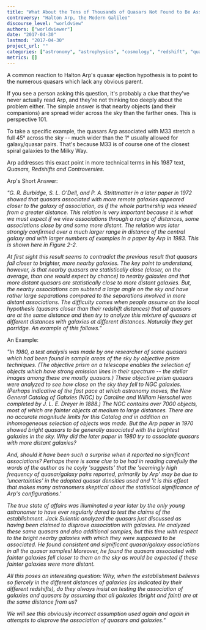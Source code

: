 ```yaml
---
title: "What About the Tens of Thousands of Quasars Not Found to Be Associated with Any Galaxies?"
controversy: "Halton Arp, the Modern Galileo"
discourse_level: "worldview"
authors: ["worldviewer"]
date: "2017-04-30"
lastmod: "2017-04-30"
project_url: ""
categories: ["astronomy", "astrophysics", "cosmology", "redshift", "quasars", "halton arp", "quasars, redshifts and controversies"]
metrics: []
---
```


A common reaction to Halton Arp's quasar ejection hypothesis is to point to the numerous quasars which lack any obvious parent.

If you see a person asking this question, it's probably a clue that they've never actually read Arp, and they're not thinking too deeply about the problem either.  The simple answer is that nearby objects (and their companions) are spread wider across the sky than the farther ones. This is perspective 101.

To take a specific example, the quasars Arp associated with M33 stretch a full 45° across the sky -- much wider than the 1° usually allowed for galaxy/quasar pairs.  That's because M33 is of course one of the closest spiral galaxies to the Milky Way.

Arp addresses this exact point in more technical terms in his 1987 text, _Quasars, Redshifts and Controversies_.

Arp's Short Answer:

_"G. R. Burbidge, S. L. O'Dell, and P. A. Strittmatter in a later paper in 1972 showed that quasars associated with more remote galaxies appeared closer to the galaxy of association, as if the whole partnership was viewed from a greater distance. This relation is very important because it is what we must expect if we view associations through a range of distances, some associations close by and some more distant. The relation was later strongly confirmed over a much larger range in distance of the central galaxy and with larger numbers of examples in a paper by Arp in 1983. This is shown here in Figure 2-2._

_At first sight this result seems to contradict the previous result that quasars fall closer to brighter, more nearby galaxies. The key point to understand, however, is that nearby quasars are statistically close (closer, on the average, than one would expect by chance) to nearby galaxies and that more distant quasars are statistically close to more distant galaxies. But, the nearby associations can subtend a large angle on the sky and have rather large separations compared to the separations involved in more distant associations. The difficulty comes when people assume on the local hypothesis (quasars closer than their redshift distances) that all quasars are at the same distance and then try to analyze this mixture of quasars at different distances with galaxies at different distances. Naturally they get porridge. An example of this follows."_

An Example:

_"In 1980, a test analysis was made by one researcher of some quasars which had been found in sample areas of the sky by objective prism techniques. (The objective prism on a telescope enables the selection of objects which have strong emission lines in their spectrum -- the stellar images among these are mostly quasars.) These objective prism quasars were analyzed to see how close on the sky they fell to NGC galaxies. (Perhaps indicative of the fast pace at which astronomy moves, the New General Catalog of Gahxies (NGC) by Caroline and William Herschel was completed by J. L. E. Dreyer in 1888.) The NGC contains over 7000 objects, most of which are fainter objects at medium to large distances. There are no accurate magnitude limits for this Catalog and in addition an inhomogeneous selection of objects was made. But the Arp paper in 1970 showed bright quasars to be generally associated with the brightest galaxies in the sky. Why did the later paper in 1980 try to associate quasars with more distant galaxies?_

_And, should it have been such a surprise when it reported no significant associations? Perhaps there is some clue to be had in reading carefully the words of the author as he coyly 'suggests' that the 'seemingly high frequency of quasar/galaxy pairs reported, primarily by Arp' may be due to 'uncertainties' in the adopted quasar densities used and 'it is this effect that makes many astronomers skeptical about the statistical significance of Arp's configurations.'_

_The true state of affairs was illuminated a year later by the only young astronomer to have ever regularly dared to test the claims of the establishment. Jack Sulentic analyzed the quasars just discussed as having been claimed to disprove association with galaxies. He analyzed these same quasars and also additional samples, but this time with respect to the bright nearby galaxies with which they were supposed to be associated. He found consistent and significant quasar/galaxy associations in all the quasar samples! Moreover, he found the quasars associated with fainter galaxies fell closer to them on the sky as would be expected if these fainter galaxies were more distant._

_All this poses an interesting question: Why, when the establishment believes so fiercely in the different distances of galaxies (as indicated by their different redshifts), do they always insist on testing the association of galaxies and quasars by assuming that all galaxies (bright and faint) are at the same distance from us?_

_We will see this obviously incorrect assumption used again and again in attempts to disprove the association of quasars and galaxies."_